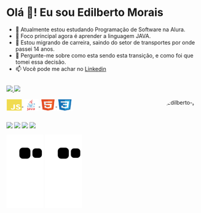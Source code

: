 ### <h1>Olá 👋! Eu sou Edilberto Morais</h1>

- 🔭  Atualmente estou estudando Programação de Software na Alura.
- 🌱  Foco principal agora é aprender a linguagem JAVA.
- 🚚 Estou migrando de carreira, saindo do setor de transportes por onde passei 14 anos.
- 💬 Pergunte-me sobre como esta sendo esta transição, e como foi que tomei essa decisão.
- 📫  Você pode me achar no <a href="https://www.linkedin.com/in/edilbertocmorais">Linkedin</a>
##

<div>
<a href="https://github.com/EdilbertoMorais">
<img height="180em" src="https://github-readme-stats.vercel.app/api?username=EdilbertoMorais&show_icons=true&theme=radical&include_all_commits=true&count_private=true"/>
<img height="180em" src="https://github-readme-stats.vercel.app/api/top-langs/?username=EdilbertoMorais&layout=compact&langs_count=7&theme=radical"/>
</div

##
<div style="display: inline_block"><br>
<img align="center" alt="Edilberto-Js" height="30" width="40" src="https://raw.githubusercontent.com/devicons/devicon/master/icons/javascript/javascript-plain.svg">
<img align="center" alt="Edilberto-JAVA" height="30" width="40" src="https://raw.githubusercontent.com/devicons/devicon/master/icons/java/java-original-wordmark.svg">
<img align="center" alt="Edilberto-HTML" height="30" width="40" src="https://raw.githubusercontent.com/devicons/devicon/master/icons/html5/html5-original.svg">
<img align="center" alt="Edilberto-CSS" height="30" width="40" src="https://raw.githubusercontent.com/devicons/devicon/master/icons/css3/css3-original.svg">
 
<img align="right" alt="Edilberto-pic" height="150" style="border-radius:50px;" src="https://docmanagement.com.br/wp-content/uploads/2021/01/1-7.jpg">
</div>

##
<div> 
<a href="https://discord.gg/edilbertocmorais#5753" target="_blank"><img src="https://img.shields.io/badge/Discord-7289DA?style=for-the-badge&logo=discord&logoColor=white" target="_blank"></a> 
<a href="https://www.linkedin.com/in/edilbertocmorais/" target="_blank"><img src="https://img.shields.io/badge/-LinkedIn-%230077B5?style=for-the-badge&logo=linkedin&logoColor=white" target="_blank"></a> 
<a href = "mailto:edilbertocmorais@gmail.com"><img src="https://img.shields.io/badge/Gmail-D14836?style=for-the-badge&logo=gmail&logoColor=white" target="_blank"></a>
<a href = "https://t.me/Edilberto_Morais"><img src="https://img.shields.io/badge/Telegram-2CA5E0?style=for-the-badge&logo=telegram&logoColor=white" target="_blank"></a> 
 
 
 ![Snake animation](https://github.com/EdilbertoMorais/EdilbertoMorais/blob/output/github-contribution-grid-snake.svg)
 ![Snake animation](https://github.com/rafaballerini/rafaballerini/blob/output/github-contribution-grid-snake.svg)
</div>
